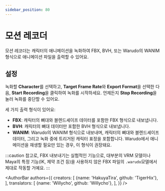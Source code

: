```yaml
---
sidebar_position: 80
---
```


# 모션 레코더

모션 레코더는 캐릭터의 애니메이션을 녹화하여 FBX, BVH, 또는 Warudo의 WANIM 형식으로 애니메이션 파일을 출력할 수 있어요.

## 설정

녹화할 **Character**를 선택하고, **Target Frame Rate**와 **Export Format**을 선택한 다음, **Start Recording**을 클릭하여 녹화를 시작하세요. 언제든지 **Stop Recording**을 눌러 녹화를 중단할 수 있어요.

세 가지 출력 형식이 있어요:
* **FBX**: 캐릭터의 뼈대와 블렌드셰이프 데이터를 포함한 FBX 형식으로 내보냅니다.
* **BVH**: 캐릭터의 뼈대 데이터만 포함한 BVH 형식으로 내보냅니다.
* **WANIM**: Warudo의 WANIM 형식으로 내보내며, 캐릭터의 뼈대와 블렌드셰이프 데이터, 그리고 녹화 중에 트리거된 캐릭터 표정을 포함합니다. Warudo에서 애니메이션을 재생할 필요만 있는 경우, 이 형식이 권장돼요.

:::caution
참고로, FBX 내보내기는 실험적인 기능으로, 대부분의 VRM 모델이나 Maya의 특정 기능(IK, 제약 조건 등)을 사용하지 않은 FBX 파일의 `.warudo`모델에서 제대로 작동할 거예요.
:::

<AuthorBar authors={{
  creators: [
    {name: 'HakuyaTira', github: 'TigerHix'},
  ],
  translators: [
    {name: 'Willycho', github: 'Willycho'},
  ],
}} />

